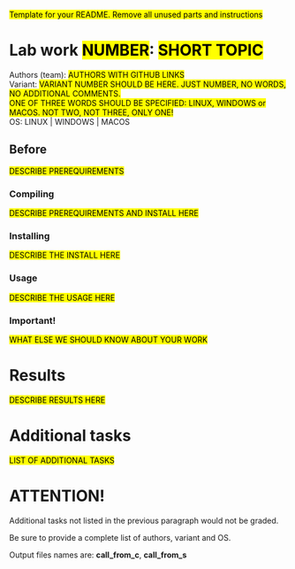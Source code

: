 <mark>Template for your README. Remove all unused parts and instructions</mark>

# Lab work <mark>NUMBER</mark>: <mark>SHORT TOPIC</mark>
Authors (team): <mark>AUTHORS WITH GITHUB LINKS</mark><br>
Variant: <mark>VARIANT NUMBER SHOULD BE HERE. JUST NUMBER, NO WORDS, NO ADDITIONAL COMMENTS.</mark><br>
<mark>ONE OF THREE WORDS SHOULD BE SPECIFIED: LINUX, WINDOWS or MACOS. NOT TWO, NOT THREE, ONLY ONE!</mark><br>
OS: LINUX | WINDOWS | MACOS 

## Before 

<mark>DESCRIBE PREREQUIREMENTS</mark>

### Compiling

<mark>DESCRIBE PREREQUIREMENTS AND INSTALL HERE</mark>

### Installing

<mark>DESCRIBE THE INSTALL HERE</mark>

### Usage

<mark>DESCRIBE THE USAGE HERE</mark>

### Important!

<mark>WHAT ELSE WE SHOULD KNOW ABOUT YOUR WORK</mark>

# Results

<mark>DESCRIBE RESULTS HERE</mark>

# Additional tasks
<mark>LIST OF ADDITIONAL TASKS<mark>

# ATTENTION!
Additional tasks not listed in the previous paragraph would not be graded.

Be sure to provide a complete list of authors, variant and OS.

Output files names are: __call_from_c__, __call_from_s__

